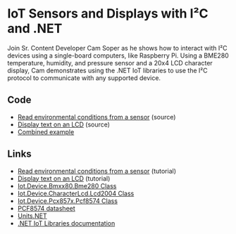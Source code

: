 # IoT Sensors and Displays with I²C and .NET

Join Sr. Content Developer Cam Soper as he shows how to interact with I²C devices using a single-board computers, like Raspberry Pi. Using a BME280 temperature, humidity, and pressure sensor and a 20x4 LCD character display, Cam demonstrates using the .NET IoT libraries to use the I²C protocol to communicate with any supported device.

## Code

- [Read environmental conditions from a sensor](https://github.com/MicrosoftDocs/dotnet-iot-assets/tree/main/tutorials/SensorTutorial) (source)
- [Display text on an LCD](https://github.com/MicrosoftDocs/dotnet-iot-assets/tree/main/tutorials/LcdTutorial) (source)
- [Combined example](./code/Sensor)

## Links

- [Read environmental conditions from a sensor](https://learn.microsoft.com/dotnet/iot/tutorials/temp-sensor) (tutorial)
- [Display text on an LCD](https://learn.microsoft.com/dotnet/iot/tutorials/lcd-display) (tutorial)
- [Iot.Device.Bmxx80.Bme280 Class](https://learn.microsoft.com/dotnet/api/iot.device.bmxx80.bme280?view=iot-dotnet-latest)
- [Iot.Device.CharacterLcd.Lcd2004 Class](https://learn.microsoft.com/dotnet/api/?view=iot-dotnet-latest)
- [Iot.Device.Pcx857x.Pcf8574 Class](https://learn.microsoft.com/dotnet/api/iot.device.pcx857x.pcf8574?view=iot-dotnet-latest)
- [PCF8574 datasheet](https://www.nxp.com/docs/en/data-sheet/PCF8574_PCF8574A.pdf)
- [Units.NET](https://github.com/angularsen/UnitsNet)
- [.NET IoT Libraries documentation](https://learn.microsoft.com/dotnet/iot/)
